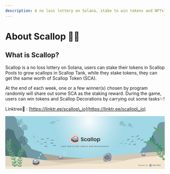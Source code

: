```yaml
---
description: A no loss lottery on Solana, stake to win tokens and NFTs✨!
---
```


# About Scallop 🦪🍴

## **What is Scallop?**

Scallop is a no loss lottery on Solana, users can stake their tokens in Scallop Pools to grow scallops in Scallop Tank, while they stake tokens, they can get the same worth of Scallop Token (SCA).&#x20;

At the end of each week, one or a few winner(s) chosen by program randomly will share out some SCA as the staking reward. During the game, users can win tokens and Scallop Decorations by carrying out some tasks✨!

Linktree🌲 : [https://linktr.ee/scallop\_io](https://linktr.ee/scallop\_io)

![](.gitbook/assets/scallop-feng-mian-0926.png)

